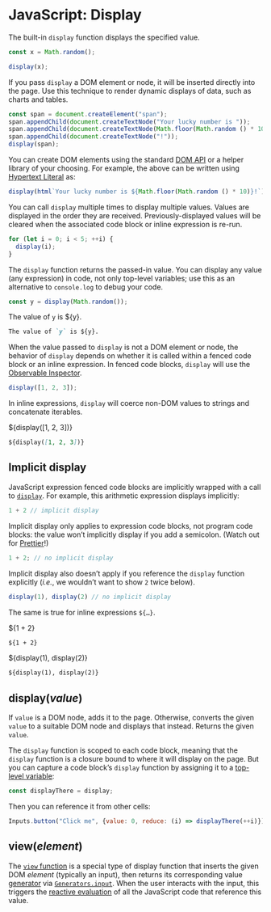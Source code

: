 # JavaScript: Display

The built-in `display` function displays the specified value.

```js echo
const x = Math.random();

display(x);
```

If you pass `display` a DOM element or node, it will be inserted directly into the page. Use this technique to render dynamic displays of data, such as charts and tables.

```js echo
const span = document.createElement("span");
span.appendChild(document.createTextNode("Your lucky number is "));
span.appendChild(document.createTextNode(Math.floor(Math.random () * 10)));
span.appendChild(document.createTextNode("!"));
display(span);
```

You can create DOM elements using the standard [DOM API](https://developer.mozilla.org/en-US/docs/Web/API/Document_Object_Model/Introduction) or a helper library of your choosing. For example, the above can be written using [Hypertext Literal](../lib/htl) as:

```js echo
display(html`Your lucky number is ${Math.floor(Math.random () * 10)}!`);
```

You can call `display` multiple times to display multiple values. Values are displayed in the order they are received. Previously-displayed values will be cleared when the associated code block or inline expression is re-run.

```js echo
for (let i = 0; i < 5; ++i) {
  display(i);
}
```

The `display` function returns the passed-in value. You can display any value (any expression) in code, not only top-level variables; use this as an alternative to `console.log` to debug your code.

```js echo
const y = display(Math.random());
```

The value of `y` is ${y}.

```md
The value of `y` is ${y}.
```

When the value passed to `display` is not a DOM element or node, the behavior of `display` depends on whether it is called within a fenced code block or an inline expression. In fenced code blocks, `display` will use the [Observable Inspector](https://github.com/observablehq/inspector).

```js echo
display([1, 2, 3]);
```

In inline expressions, `display` will coerce non-DOM values to strings and concatenate iterables.

${display([1, 2, 3])}

```md
${display([1, 2, 3])}
```

## Implicit display

JavaScript expression fenced code blocks are implicitly wrapped with a call to [`display`](#display(value)). For example, this arithmetic expression displays implicitly:

```js echo
1 + 2 // implicit display
```

Implicit display only applies to expression code blocks, not program code blocks: the value won’t implicitly display if you add a semicolon. (Watch out for [Prettier](https://prettier.io/)!)

```js echo
1 + 2; // no implicit display
```

Implicit display also doesn’t apply if you reference the `display` function explicitly (_i.e._, we wouldn’t want to show `2` twice below).

```js echo
display(1), display(2) // no implicit display
```

The same is true for inline expressions `${…}`.

${1 + 2}

```md
${1 + 2}
```

${display(1), display(2)}

```md
${display(1), display(2)}
```

## display(*value*)

If `value` is a DOM node, adds it to the page. Otherwise, converts the given `value` to a suitable DOM node and displays that instead. Returns the given `value`.

The `display` function is scoped to each code block, meaning that the `display` function is a closure bound to where it will display on the page. But you can capture a code block’s `display` function by assigning it to a [top-level variable](./reactivity):

```js echo
const displayThere = display;
```

Then you can reference it from other cells:

```js echo
Inputs.button("Click me", {value: 0, reduce: (i) => displayThere(++i)})
```

## view(*element*)

The [`view` function](./inputs#viewelement) is a special type of display function that inserts the given DOM *element* (typically an input), then returns its corresponding value [generator](./generators) via [`Generators.input`](../lib/generators#input(element)). When the user interacts with the input, this triggers the [reactive evaluation](reactivity) of all the JavaScript code that reference this value.
